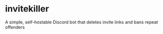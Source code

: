 # invitekiller
A simple, self-hostable Discord bot that deletes invite links and bans repeat offenders
